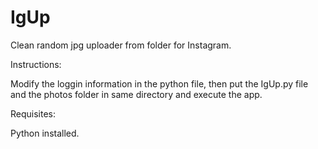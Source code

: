 # IgUp
Clean random jpg uploader from folder for Instagram.

Instructions:

Modify the loggin information in the python file, then put the IgUp.py file and the photos folder in same directory and execute the app.

Requisites:

Python installed.
